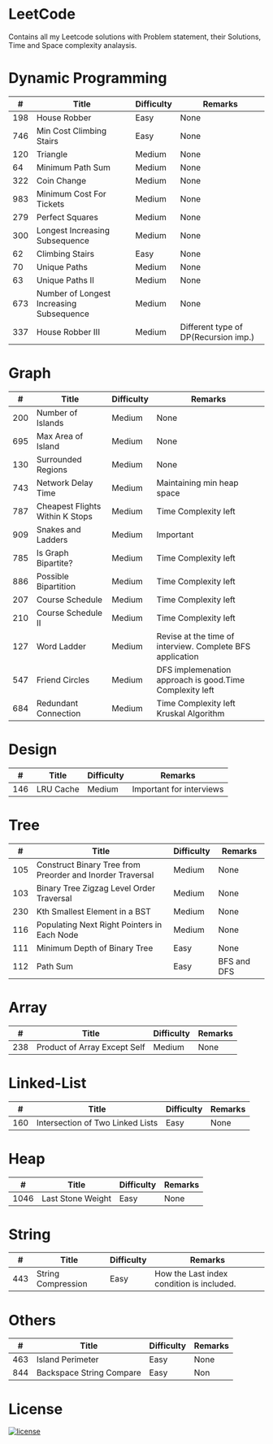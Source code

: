 # LeetCode
Contains all my Leetcode solutions with Problem statement, their Solutions, Time and Space complexity analaysis.

# Dynamic Programming 
| # | Title | Difficulty | Remarks |
| --- | --- | --- | --- |
| 198 | House Robber | Easy | None |
| 746 | Min Cost Climbing Stairs | Easy | None |
| 120 | Triangle | Medium | None |
| 64 | Minimum Path Sum | Medium | None |
| 322 | Coin Change | Medium | None |
| 983 | Minimum Cost For Tickets | Medium | None |
| 279 | Perfect Squares | Medium | None |
| 300 | Longest Increasing Subsequence | Medium | None |
| 62 | Climbing Stairs | Easy | None |
| 70 | Unique Paths | Medium | None |
| 63 | Unique Paths II | Medium | None |
| 673 | Number of Longest Increasing Subsequence | Medium | None |
| 337 | House Robber III | Medium | Different type of DP(Recursion imp.) |

# Graph
| # | Title | Difficulty | Remarks |
| --- | --- | --- | --- |
| 200 | Number of Islands | Medium | None |
| 695 | Max Area of Island | Medium | None |
| 130 | Surrounded Regions | Medium | None |
| 743 | Network Delay Time | Medium | Maintaining min heap space |
| 787 | Cheapest Flights Within K Stops | Medium | Time Complexity left |
| 909 | Snakes and Ladders | Medium | Important |
| 785 | Is Graph Bipartite? | Medium | Time Complexity left |
| 886 | Possible Bipartition | Medium | Time Complexity left |
| 207 | Course Schedule | Medium | Time Complexity left |
| 210 | Course Schedule II | Medium | Time Complexity left |
| 127 | Word Ladder | Medium | Revise at the time of interview. Complete BFS application |
| 547 | Friend Circles | Medium | DFS implemenation approach is good.Time Complexity left |
| 684 | Redundant Connection | Medium | Time Complexity left Kruskal Algorithm |

# Design
| # | Title | Difficulty | Remarks |
| --- | --- | --- | --- |
| 146 | LRU Cache | Medium | Important for interviews |
 
# Tree
| # | Title | Difficulty | Remarks |
| --- | --- | --- | --- |
| 105 | Construct Binary Tree from Preorder and Inorder Traversal | Medium | None |
| 103 | Binary Tree Zigzag Level Order Traversal | Medium | None |
| 230 | Kth Smallest Element in a BST | Medium | None |
| 116 | Populating Next Right Pointers in Each Node | Medium | None |
| 111 | Minimum Depth of Binary Tree | Easy | None |
| 112 | Path Sum | Easy | BFS and DFS |

# Array
| # | Title | Difficulty | Remarks |
| --- | --- | --- | --- |
| 238 | Product of Array Except Self | Medium | None |

# Linked-List
| # | Title | Difficulty | Remarks |
| --- | --- | --- | --- |
| 160 | Intersection of Two Linked Lists| Easy | None |

# Heap
| # | Title | Difficulty | Remarks |
| --- | --- | --- | --- |
| 1046 | Last Stone Weight | Easy | None |

# String
| # | Title | Difficulty | Remarks |
| --- | --- | --- | --- |
| 443 | String Compression | Easy | How the Last index condition is included. |

# Others
| # | Title | Difficulty | Remarks |
| --- | --- | --- | --- |
| 463 | Island Perimeter | Easy |  None |
| 844 | Backspace String Compare | Easy | Non |


# License

[![license](https://img.shields.io/github/license/DAVFoundation/captain-n3m0.svg?style=flat-square)](https://github.com/DAVFoundation/captain-n3m0/blob/master/LICENSE)
